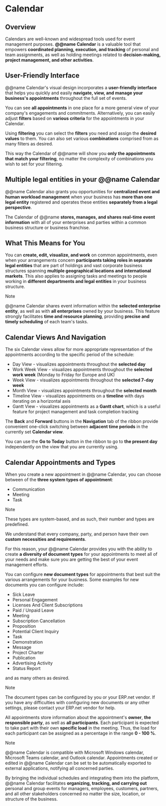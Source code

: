 # Calendar 

## Overview

Calendars are well-known and widespread tools used for event management purposes. 
**@@name Calendar** is a valuable tool that empowers **coordinated planning, execution, and tracking** of personal and team assignments, as well as holding meetings related to **decision-making, project management, and other activities**.

## User-Friendly Interface

@@name Calendar's visual design incorporates a **user-friendly interface** that helps you quickly and easily **navigate, view, and manage your business's appointments** throughout the full set of events. 

You can see **all appointments** in one place for a more general view of your company's engagements and commitments. 
Alternatively, you can easily adjust **filters** based on **various criteria** for the appointments in your Calendar.  

Using **filtering** you can select the **filters** you need and assign the **desired values** to them. 
You can also set various **combinations** comprised from as many filters as desired.  

This way the Calendar of @@name will show you **only the appointments that match your filtering**, no matter the complexity of combinations you wish to set for your filtering.  

## Multiple legal entities in your @@name Calendar

@@name Calendar also grants you opportunities for **centralized event and human workload management** when your business has **more than one legal entity** registered and operates these entities **separately from a legal perspective**.  

The Calendar of @@name **stores, manages, and shares** **real-time event information** with all of your enterprises and parties within a common business structure or business franchise.  

## What This Means for You

You can **create, edit, visualize, and work** on common appointments, even when your arrangements concern **participants taking roles in separate legal entities** that are part of holdings and vast corporate business structures spanning **multiple geographical locations and international markets**. 
This also applies to assigning tasks and meetings to people working in **different departments and legal entities** in your business structure.  

> [!note]
> @@name Calendar shares event information within the **selected enterprise entity**, as well as with **all enterprises** owned by your business. 
> This feature strongly facilitates **time and resource planning**, providing **precise and timely scheduling** of each team's tasks. 

## Calendar Views And Navigation

The six Calendar views allow for more appropriate representation of the appointments according to the specific period of the schedule:

* Day View - visualizes appointments throughout the **selected day**
* Work Week View - visualizes appointments throughout the **selected work week** (Monday to Friday for Europe and UK)
* Week View - visualizes appointments throughout the **selected 7-day week**
* Month View - visualizes appointments throughout the **selected month**
* Timeline View - visualizes appointments on a **timeline** with days iterating on a horizontal axis
* Gantt View - visualizes appointments as a **Gantt chart**, which is a useful feature for project management and task completion tracking

The **Back** and **Forward** buttons in the **Navigation** tab of the ribbon provide convenient one-click switching between **adjacent time periods** in the currently set **Calendar view**. 

You can use the **Go to Today** button in the ribbon to go to **the present day** independently on the view that you are currently using.

## Calendar Appointments and Types

When you create a new appointment in @@name Calendar, you can choose between of the **three system types of appointment**:

* Communication
* Meeting
* Task

> [!note]
> These types are system-based, and as such, their number and types are predefined. 

We understand that every company, party, and person have their own **custom necessities and requirements**. 

For this reason, your @@name Calendar provides you with the ability to create **a diversity of document types** for your appointments to meet all of your needs and make sure you are getting the best of your event management efforts. 

You can configure **new document types** for appointments that best suit the various arrangements for your business. 
Some examples for new documents you can configure include: 

* Sick Leave
* Personal Engagement
* Licenses And Client Subscriptions
* Paid / Unpaid Leave
* Meeting
* Subscription Cancellation
* Proposition
* Potential Client Inquiry
* Task
* Demonstration
* Message
* Project Charter
* Publication
* Advertising Activity
* Status Report  

and as many others as desired. 

> [!note]
> The document types can be configured by you or your ERP.net vendor. 
> If you have any difficulties with configuring new documents or any other settings, please contact your ERP.net vendor for help. 

All appointments store information about the appointment's **owner**, **the responsible party**, as well as **all participants**. 
Each participant is expected to take part with their own **specific load** in the meeting. 
Thus, the load for each participant can be assigned as a percentage in the range **0 - 100 %**. 

> [!note]
> @@name Calendar is compatible with Microsoft Windows calendar, Microsoft Teams calendar, and Outlook calendar. 
> Appointments created or edited in @@name Calendar can be set to be automatically exported to external applications, notifying all concerned parties. 

By bringing the individual schedules and integrating them into the platform, @@name Calendar facilitates **organizing, tracking, and carrying out** personal and group events for managers, employees, customers, partners, and all other stakeholders concerned no matter the size, location, or structure of the business.
